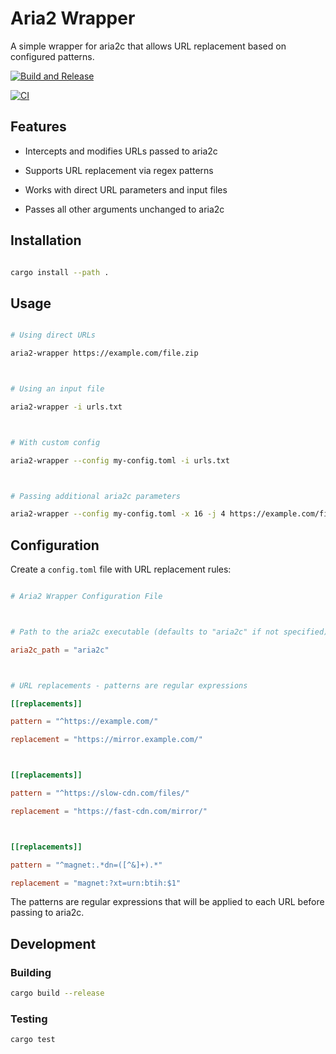 # Aria2 Wrapper

A simple wrapper for aria2c that allows URL replacement based on configured patterns.

[![Build and Release](https://github.com/username/aria2-wrapper/actions/workflows/release.yml/badge.svg)](https://github.com/username/aria2-wrapper/actions/workflows/release.yml)
[![CI](https://github.com/username/aria2-wrapper/actions/workflows/ci.yml/badge.svg)](https://github.com/username/aria2-wrapper/actions/workflows/ci.yml)

## Features

- Intercepts and modifies URLs passed to aria2c
- Supports URL replacement via regex patterns
- Works with direct URL parameters and input files
- Passes all other arguments unchanged to aria2c

## Installation

```bash
cargo install --path .
```

## Usage

```bash
# Using direct URLs
aria2-wrapper https://example.com/file.zip

# Using an input file
aria2-wrapper -i urls.txt

# With custom config
aria2-wrapper --config my-config.toml -i urls.txt

# Passing additional aria2c parameters
aria2-wrapper --config my-config.toml -x 16 -j 4 https://example.com/file.zip
```

## Configuration

Create a `config.toml` file with URL replacement rules:

```toml
# Aria2 Wrapper Configuration File

# Path to the aria2c executable (defaults to "aria2c" if not specified)
aria2c_path = "aria2c"

# URL replacements - patterns are regular expressions
[[replacements]]
pattern = "^https://example.com/"
replacement = "https://mirror.example.com/"

[[replacements]]
pattern = "^https://slow-cdn.com/files/"
replacement = "https://fast-cdn.com/mirror/"

[[replacements]]
pattern = "^magnet:.*dn=([^&]+).*"
replacement = "magnet:?xt=urn:btih:$1"
```

The patterns are regular expressions that will be applied to each URL before passing to aria2c.

## Development

### Building

```bash
cargo build --release
```

### Testing

```bash
cargo test
```
